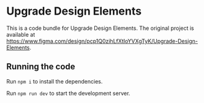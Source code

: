 
  # Upgrade Design Elements

  This is a code bundle for Upgrade Design Elements. The original project is available at https://www.figma.com/design/pcp1Q0zihLfXtIoYVXgTyK/Upgrade-Design-Elements.

  ## Running the code

  Run `npm i` to install the dependencies.

  Run `npm run dev` to start the development server.
  